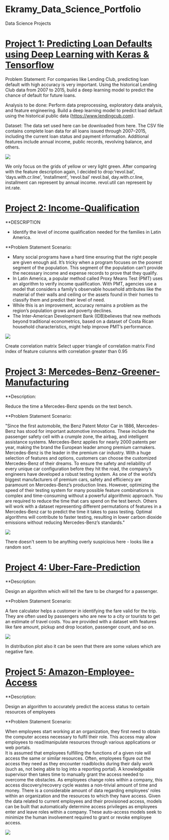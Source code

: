 # Ekramy_Data_Science_Portfolio
Data Science Projects

# [Project 1: Predicting Loan Defaults using Deep Learning with Keras & Tensorflow](https://github.com/Ekramy-Younan/Lending-Club-Loan)
Problem Statement:
For companies like Lending Club, predicting loan default with high accuracy is very important. Using the historical Lending Club data from 2007 to 2015, build a deep learning model to predict the chance of default for future loans.

Analysis to be done:
Perform data preprocessing, exploratory data analysis, and feature engineering. Build a deep learning model to predict load default using the historical public data (https://www.lendingcub.com).

Dataset:
The data set used here can be downloaded from here. The CSV file contains complete loan data for all loans issued through 2007–2015, including the current loan status and payment information. Additional features include annual income, public records, revolving balance, and others.

![](/Images/Lending_Club_Loan_Correlation.png)

We only focus on the grids of yellow or very light green. After comparing with the feature description again, I decided to drop:’revol.bal’, ‘days.with.cr.line’, ‘installment’, ‘revol.bal’ revol.bal, day.with.cr.line, installment can represent by annual income. revol.util can represent by int.rate.


# [Project 2: Income-Qualification](https://github.com/Ekramy-Younan/Income-Qualification)

**DESCRIPTION
  * Identify the level of income qualification needed for the families in Latin America.

**Problem Statement Scenario:
  * Many social programs have a hard time ensuring that the right people are given enough aid. It’s tricky when a program focuses on the poorest segment of the population. This segment of the population can’t provide the necessary income and expense records to prove that they qualify.
  * In Latin America, a popular method called Proxy Means Test (PMT) uses an algorithm to verify income qualification. With PMT, agencies use a model that considers a family’s observable household attributes like the material of their walls and ceiling or the assets found in their homes to classify them and predict their level of need.
  * While this is an improvement, accuracy remains a problem as the region’s population grows and poverty declines.
  * The Inter-American Development Bank (IDB)believes that new methods beyond traditional econometrics, based on a dataset of Costa Rican household characteristics, might help improve PMT’s performance.

![](/Images/Income_Qualification_Correlation.png)

Create correlation matrix
Select upper triangle of correlation matrix
Find index of feature columns with correlation greater than 0.95


# [Project 3: Mercedes-Benz-Greener-Manufacturing](https://github.com/Ekramy-Younan/Mercedes-Benz-Greener-Manufacturing)
**Description:

Reduce the time a Mercedes-Benz spends on the test bench.

**Problem Statement Scenario:

"Since the first automobile, the Benz Patent Motor Car in 1886, Mercedes-Benz has stood for important automotive innovations. These include the passenger safety cell with a crumple zone, the airbag, and intelligent assistance systems. 
Mercedes-Benz applies for nearly 2000 patents per year, making the brand the European leader among premium carmakers. Mercedes-Benz is the leader in the premium car industry. With a huge selection of features and options, customers can choose the customized Mercedes-Benz of their dreams. 
To ensure the safety and reliability of every unique car configuration before they hit the road, the company’s engineers have developed a robust testing system. As one of the world’s biggest manufacturers of premium cars, safety and efficiency are paramount on Mercedes-Benz’s production lines. 
However, optimizing the speed of their testing system for many possible feature combinations is complex and time-consuming without a powerful algorithmic approach. You are required to reduce the time that cars spend on the test bench. 
Others will work with a dataset representing different permutations of features in a Mercedes-Benz car to predict the time it takes to pass testing. Optimal algorithms will contribute to faster testing, resulting in lower carbon dioxide emissions without reducing Mercedes-Benz’s standards."

![](/Images/Mercedes_Change_in_target_value.png)

There doesn't seem to be anything overly suspicious here - looks like a random sort.


# [Project 4: Uber-Fare-Prediction](https://github.com/Ekramy-Younan/Uber-Fare-Prediction)

**Description:

Design an algorithm which will tell the fare to be charged for a passenger.

**Problem Statement Scenario:

A fare calculator helps a customer in identifying the fare valid for the trip. They are often used by passengers who are new to a city or tourists to get an estimate of travel costs. You are provided with a dataset with features like fare amount, pickup and drop location, passenger count, and so on.

![](/Images/Uber_fare_prediction_fare_amount.png)

In distribution plot also it can be seen that there are some values which are negative fare.


# [Project 5: Amazon-Employee-Access](https://github.com/Ekramy-Younan/Amazon.com---Employee-Access)

**Description:

Design an algorithm to accurately predict the access status to certain resources of employees

**Problem Statement Scenario:

When employees start working at an organization, they first need to obtain the computer access necessary to fulfil their role. This access may allow employees to read/manipulate resources through various applications or web portals.  
It is assumed that employees fulfilling the functions of a given role will access the same or similar resources. Often, employees figure out the access they need as they encounter roadblocks during their daily work (such as, not being able to log into a reporting portal). 
A knowledgeable supervisor then takes time to manually grant the access needed to overcome the obstacles. As employees change roles within a company, this access discovery/recovery cycle wastes a non-trivial amount of time and money. 
There is a considerable amount of data regarding employees’ roles within an organization and the resources to which they have access. Given the data related to current employees and their provisioned access, models can be built that automatically determine access privileges as employees enter and leave roles within a company. 
These auto-access models seek to minimize the human involvement required to grant or revoke employee access.

![](/Images/amazon_access_Action.png)

